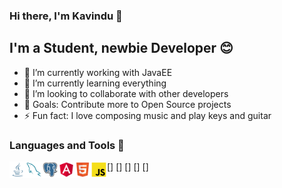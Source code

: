### Hi there, I'm Kavindu 👋

<!--
**IamKavindu/IamKavindu** is a ✨ _special_ ✨ repository because its `README.md` (this file) appears on your GitHub profile.

Here are some ideas to get you started:

- 🔭 I’m currently working on ...
- 🌱 I’m currently learning ...
- 👯 I’m looking to collaborate on ...
- 🤔 I’m looking for help with ...
- 💬 Ask me about ...
- 📫 How to reach me: ...
- 😄 Pronouns: ...
- ⚡ Fun fact: ...
-->

## I'm a Student, newbie Developer 😊
- 🔭 I’m currently working with JavaEE
- 🌱 I’m currently learning everything
- 👯 I’m looking to collaborate with other developers
- 🏹 Goals: Contribute more to Open Source projects
- ⚡ Fun fact: I love composing music and play keys and guitar

### Languages and Tools 🧰
<img align="left" alt="Java" width="26px" src="https://raw.githubusercontent.com/vscode-icons/vscode-icons/1120bad531c928642d2ee49942be079a9fb0519b/icons/file_type_java.svg" />
[<img align="left" alt="MySQL" width="26px" src="https://raw.githubusercontent.com/vscode-icons/vscode-icons/1120bad531c928642d2ee49942be079a9fb0519b/icons/file_type_mysql.svg" />]
[<img align="left" alt="Postgres" width="26px" src="https://raw.githubusercontent.com/vscode-icons/vscode-icons/1120bad531c928642d2ee49942be079a9fb0519b/icons/file_type_pgsql.svg" />]
[<img align="left" alt="Angular" width="26px" src="https://raw.githubusercontent.com/vscode-icons/vscode-icons/1120bad531c928642d2ee49942be079a9fb0519b/icons/file_type_angular.svg" />]
[<img align="left" alt="HTML" width="26px" src="https://raw.githubusercontent.com/vscode-icons/vscode-icons/1120bad531c928642d2ee49942be079a9fb0519b/icons/file_type_html.svg" />]
[<img align="left" alt="JavaScript" width="26px" src="https://raw.githubusercontent.com/vscode-icons/vscode-icons/1120bad531c928642d2ee49942be079a9fb0519b/icons/file_type_js_official.svg" />]
